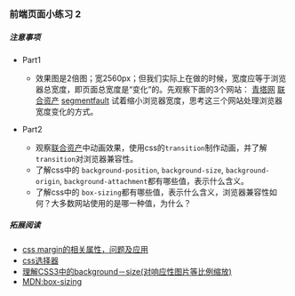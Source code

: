 ### 前端页面小练习 2

##### 注意事项
- Part1
	- 效果图是2倍图；宽2560px；但我们实际上在做的时候，宽度应等于浏览器总宽度，即页面总宽度是“变化”的。先观察下面的3个网站：
	[青塔网](http://www.cingta.com/main)
	[联合资产](http://www.lianhezichan.com/)
	[segmentfault](https://segmentfault.com/)
	试着缩小浏览器宽度，思考这三个网站处理浏览器宽度变化的方式。

- Part2
	- 观察[联合资产](http://www.lianhezichan.com/)中动画效果，使用css的`transition`制作动画，并了解`transition`对浏览器兼容性。
	- 了解css中的 `background-position`, `background-size`, `background-origin`, `background-attachment`都有哪些值，表示什么含义。
	- 了解css中的 `box-sizing`都有哪些值，表示什么含义，浏览器兼容性如何？大多数网站使用的是哪一种值，为什么？

##### 拓展阅读
- [css margin的相关属性，问题及应用](http://www.zhangxinxu.com/wordpress/2009/08/css-margin%E7%9A%84%E7%9B%B8%E5%85%B3%E5%B1%9E%E6%80%A7%EF%BC%8C%E9%97%AE%E9%A2%98%E5%8F%8A%E5%BA%94%E7%94%A8/)
- [css选择器](http://www.ruanyifeng.com/blog/2009/03/css_selectors.html)
- [理解CSS3中的background－size(对响应性图片等比例缩放)](http://www.cnblogs.com/tugenhua0707/p/5260411.html)
- [MDN:box-sizing](https://developer.mozilla.org/en-US/docs/Web/CSS/box-sizing)
